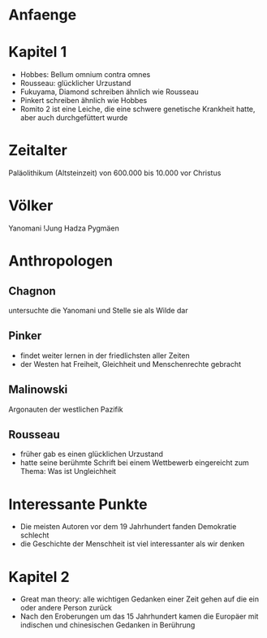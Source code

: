 # Anfaenge
# Kapitel 1



- Hobbes: Bellum omnium contra omnes
- Rousseau: glücklicher Urzustand
- Fukuyama, Diamond schreiben ähnlich wie Rousseau
- Pinkert schreiben ähnlich wie Hobbes
- Romito 2 ist eine Leiche, die eine schwere genetische Krankheit hatte, aber auch durchgefüttert wurde 


# Zeitalter
Paläolithikum (Altsteinzeit) von 600.000 bis 10.000 vor Christus

# Völker 
Yanomani
!Jung
Hadza
Pygmäen 


# Anthropologen
## Chagnon
untersuchte die Yanomani und Stelle sie als Wilde dar
## Pinker 
- findet weiter lernen in der friedlichsten aller Zeiten
- der Westen hat Freiheit, Gleichheit und Menschenrechte gebracht
## Malinowski 
Argonauten der westlichen Pazifik
## Rousseau 
- früher gab es einen glücklichen Urzustand
- hatte seine berühmte Schrift bei einem Wettbewerb eingereicht zum Thema: Was ist Ungleichheit

# Interessante Punkte 
- Die meisten Autoren vor dem 19 Jahrhundert fanden Demokratie schlecht
- die Geschichte der Menschheit ist viel interessanter als wir denken


# Kapitel 2
- Great man theory: alle wichtigen Gedanken einer Zeit gehen auf die ein oder andere Person zurück 
- Nach den Eroberungen um das 15 Jahrhundert kamen die Europäer mit indischen und chinesischen Gedanken in Berührung